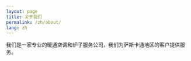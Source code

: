 ```yaml
---
layout: page
title: 关于我们
permalink: /zh/about/
lang: zh
---
```


我们是一家专业的暖通空调和炉子服务公司，我们为萨斯卡通地区的客户提供服务。